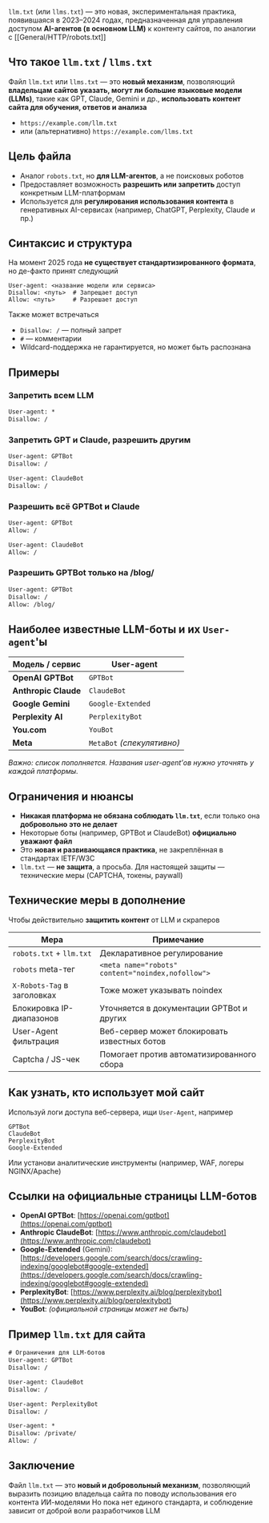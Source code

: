 

`llm.txt` (или `llms.txt`) — это новая, экспериментальная практика, появившаяся в 2023–2024 годах,
предназначенная для управления доступом **AI-агентов (в основном LLM)** к контенту сайтов, по аналогии с [[General/HTTP/robots.txt]]

## Что такое `llm.txt` / `llms.txt`

Файл `llm.txt` или `llms.txt` — это **новый механизм**, позволяющий **владельцам сайтов указать, могут ли большие языковые модели (LLMs)**,
такие как GPT, Claude, Gemini и др., **использовать контент сайта для обучения, ответов и анализа**

- `https://example.com/llm.txt`
- или (альтернативно) `https://example.com/llms.txt`

## Цель файла

- Аналог `robots.txt`, но **для LLM-агентов**, а не поисковых роботов
- Предоставляет возможность **разрешить или запретить** доступ конкретным LLM-платформам
- Используется для **регулирования использования контента** в генеративных AI-сервисах (например, ChatGPT, Perplexity, Claude и пр.)

## Синтаксис и структура

На момент 2025 года **не существует стандартизированного формата**, но де-факто принят следующий

```
User-agent: <название модели или сервиса>
Disallow: <путь>  # Запрещает доступ
Allow: <путь>     # Разрешает доступ
```

Также может встречаться

- `Disallow: /` — полный запрет
- `#` — комментарии
- Wildcard-поддержка не гарантируется, но может быть распознана

## Примеры

### Запретить всем LLM

```txt
User-agent: *
Disallow: /
```

### Запретить GPT и Claude, разрешить другим

```txt
User-agent: GPTBot
Disallow: /

User-agent: ClaudeBot
Disallow: /
```

### Разрешить всё GPTBot и Claude

```txt
User-agent: GPTBot
Allow: /

User-agent: ClaudeBot
Allow: /
```

### Разрешить GPTBot только на /blog/

```txt
User-agent: GPTBot
Disallow: /
Allow: /blog/
```

## Наиболее известные LLM-боты и их `User-agent`'ы

| Модель / сервис      | User-agent                 |
|----------------------|----------------------------|
| **OpenAI GPTBot**    | `GPTBot`                   |
| **Anthropic Claude** | `ClaudeBot`                |
| **Google Gemini**    | `Google-Extended`          |
| **Perplexity AI**    | `PerplexityBot`            |
| **You.com**          | `YouBot`                   |
| **Meta**             | `MetaBot` *(спекулятивно)* |

*Важно: список пополняется. Названия user-agent’ов нужно уточнять у каждой платформы.*

## Ограничения и нюансы

- **Никакая платформа не обязана соблюдать `llm.txt`**, если только она **добровольно это не делает**
- Некоторые боты (например, GPTBot и ClaudeBot) **официально уважают файл**
- Это **новая и развивающаяся практика**, не закреплённая в стандартах IETF/W3C
- `llm.txt` — **не защита**, а просьба. Для настоящей защиты — технические меры (CAPTCHA, токены, paywall)

## Технические меры в дополнение

Чтобы действительно **защитить контент** от LLM и скраперов

| Мера                        | Примечание                                        |
|-----------------------------|---------------------------------------------------|
| `robots.txt` + `llm.txt`    | Декларативное регулирование                       |
| `robots` meta-тег           | `<meta name="robots" content="noindex,nofollow">` |
| `X-Robots-Tag` в заголовках | Тоже может указывать noindex                      |
| Блокировка IP-диапазонов    | Уточняется в документации GPTBot и других         |
| User-Agent фильтрация       | Веб-сервер может блокировать известных ботов      |
| Captcha / JS-чек            | Помогает против автоматизированного сбора         |

## Как узнать, кто использует мой сайт

Используй логи доступа веб-сервера, ищи `User-Agent`, например

```
GPTBot
ClaudeBot
PerplexityBot
Google-Extended
```

Или установи аналитические инструменты (например, WAF, логеры NGINX/Apache)

## Ссылки на официальные страницы LLM-ботов

- **OpenAI GPTBot**: [https://openai.com/gptbot](https://openai.com/gptbot)
- **Anthropic ClaudeBot**: [https://www.anthropic.com/claudebot](https://www.anthropic.com/claudebot)
- **Google-Extended** (Gemini): [https://developers.google.com/search/docs/crawling-indexing/googlebot#google-extended](https://developers.google.com/search/docs/crawling-indexing/googlebot#google-extended)
- **PerplexityBot**: [https://www.perplexity.ai/blog/perplexitybot](https://www.perplexity.ai/blog/perplexitybot)
- **YouBot**: *(официальной страницы может не быть)*

## Пример `llm.txt` для сайта

```txt
# Ограничения для LLM-ботов
User-agent: GPTBot
Disallow: /

User-agent: ClaudeBot
Disallow: /

User-agent: PerplexityBot
Disallow: /

User-agent: *
Disallow: /private/
Allow: /
```

## Заключение

Файл `llm.txt` — это **новый и добровольный механизм**, позволяющий выразить позицию владельца сайта по поводу использования его контента ИИ-моделями
Но пока нет единого стандарта, и соблюдение зависит от доброй воли разработчиков LLM

